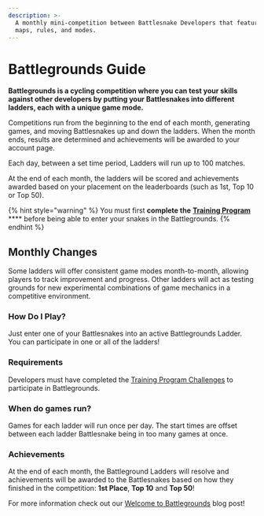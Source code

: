 ```yaml
---
description: >-
  A monthly mini-competition between Battlesnake Developers that features unique
  maps, rules, and modes.
---
```


# Battlegrounds Guide

**Battlegrounds is a cycling competition where you can test your skills against other developers by putting your Battlesnakes into different ladders, each with a unique game mode.**

Competitions run from the beginning to the end of each month, generating games, and moving Battlesnakes up and down the ladders. When the month ends, results are determined and achievements will be awarded to your account page.

Each day, between a set time period, Ladders will run up to 100 matches.&#x20;

At the end of each month, the ladders will be scored and achievements awarded based on your placement on the leaderboards (such as 1st, Top 10 or Top 50).

{% hint style="warning" %}
You must first **complete the** [**Training Program**](https://play.battlesnake.com/challenges/) **** before being able to enter your snakes in the Battlegrounds.&#x20;
{% endhint %}

## Monthly Changes

Some ladders will offer consistent game modes month-to-month, allowing players to track improvement and progress.  Other ladders will act as testing grounds for new experimental combinations of game mechanics in a competitive environment.

### **How Do I Play?**

Just enter one of your Battlesnakes into an active Battlegrounds Ladder. You can participate in one or all of the ladders!

### **Requirements**

Developers must have completed the [Training Program Challenges](https://play.battlesnake.com/challenges/) to participate in Battlegrounds.

### **When do games run?**

Games for each ladder will run once per day. The start times are offset between each ladder Battlesnake being in too many games at once.

### **Achievements**

At the end of each month, the Battleground Ladders will resolve and achievements will be awarded to the Battlesnakes based on how they finished in the competition: **1st Place**, **Top 10** and **Top 50**!

For more information check out our [Welcome to Battlegrounds](https://blog.battlesnake.com/welcome-to-battlegrounds/) blog post!
